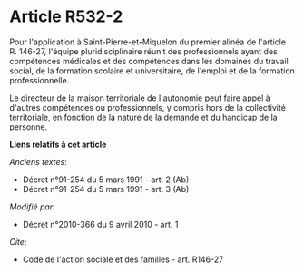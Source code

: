 # Article R532-2

Pour l'application à Saint-Pierre-et-Miquelon du premier alinéa de l'article R. 146-27, l'équipe pluridisciplinaire réunit
des professionnels ayant des compétences médicales et des compétences dans les domaines du travail social, de la formation
scolaire et universitaire, de l'emploi et de la formation professionnelle.

Le directeur de la maison territoriale de l'autonomie peut faire appel à d'autres compétences ou professionnels, y compris
hors de la collectivité territoriale, en fonction de la nature de la demande et du handicap de la personne.

**Liens relatifs à cet article**

_Anciens textes_:

  - Décret n°91-254 du 5 mars 1991 - art. 2 (Ab)
  - Décret n°91-254 du 5 mars 1991 - art. 3 (Ab)

_Modifié par_:

  - Décret n°2010-366 du 9 avril 2010 - art. 1

_Cite_:

  - Code de l'action sociale et des familles - art. R146-27
